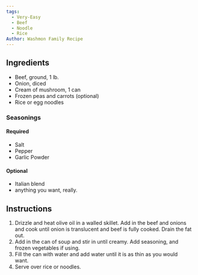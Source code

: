 ```yaml
---
tags:
  - Very-Easy
  - Beef
  - Noodle
  - Rice
Author: Washmon Family Recipe
---
```

## Ingredients

- Beef, ground, 1 lb.
- Onion, diced
- Cream of mushroom, 1 can
- Frozen peas and carrots (optional)
- Rice or egg noodles

### Seasonings 
#### Required	
- Salt
- Pepper
- Garlic Powder
#### Optional
- Italian blend
- anything you want, really.
## Instructions

1.  Drizzle and heat olive oil in a walled skillet. Add in the beef and onions and cook until onion is translucent and beef is fully cooked. Drain the fat out.
2. Add in the can of soup and stir in until creamy. Add seasoning, and frozen vegetables if using.
3. Fill the can with water and add water until it is as thin as you would want.
4. Serve over rice or noodles.